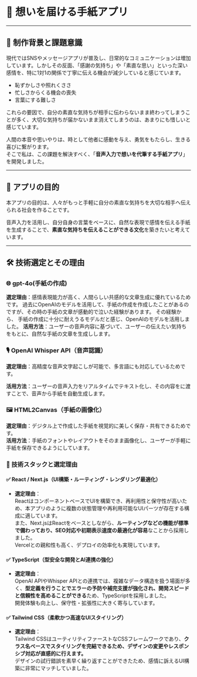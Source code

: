 # 📮 想いを届ける手紙アプリ 

---

## 🔖 制作背景と課題意識

現代ではSNSやメッセージアプリが普及し、日常的なコミュニケーションは増加しています。しかしその反面、「感謝の気持ち」や「素直な思い」といった深い感情を、特に1対1の関係で丁寧に伝える機会が減少していると感じています。

- 恥ずかしさや照れくささ  
- 忙しさからくる機会の喪失  
- 言葉にする難しさ  

これらの要因で、自分の素直な気持ちが相手に伝わらないまま終わってしまうことが多く、大切な気持ちが届かないまま消えてしまうのは、あまりにも惜しいと感じています。

人間の本音や思いやりは、時として他者に感動を与え、勇気をもたらし、生きる喜びに繋がります。  
そこで私は、この課題を解決すべく、「**音声入力で想いを代筆する手紙アプリ**」を開発しました。

---

## 🎯 アプリの目的

本アプリの目的は、人々がもっと手軽に自分の素直な気持ちを大切な相手へ伝えられる社会を作ることです。

音声入力を活用し、自分自身の言葉をベースに、自然な表現で感情を伝える手紙を生成することで、**素直な気持ちを伝えることができる文化**を築きたいと考えています。

---

## 🛠 技術選定とその理由

### 🌐 gpt-4o(手紙の作成)

**選定理由**：感情表現能力が高く、人間らしい共感的な文章生成に優れているためです。 
過去にOpenAIのモデルを活用して、手紙の作成を作成したことがあるのですが、その時の手紙の文章が感動的で泣いた経験があります。
その経験から、 手紙の作成に十分に耐えうるモデルだと感じ、OpenAIのモデルを活用しました。
**活用方法**：ユーザーの音声内容に基づいて、ユーザーの伝えたい気持ちをもとに、自然な手紙の文章を生成しします。

### 🎙 OpenAI Whisper API（音声認識）
 **選定理由**：高精度な音声文字起こしが可能で、多言語にも対応しているためです。  

**活用方法**：ユーザーの音声入力をリアルタイムでテキスト化し、その内容をに渡すことで、音声から手紙を自動生成します。

### 🖼 HTML2Canvas（手紙の画像化）

**選定理由**：デジタル上で作成した手紙を視覚的に美しく保存・共有できるためです。  
**活用方法**：手紙のフォントやレイアウトをそのまま画像化し、ユーザーが手軽に手紙を保存できるようにしています。

### 🚀 技術スタックと選定理由

#### ✅ React / Next.js（UI構築・ルーティング・レンダリング最適化）

- **選定理由**：  
  ReactはコンポーネントベースでUIを構築でき、再利用性と保守性が高いため、本アプリのように複数の状態管理や再利用可能なUIパーツが存在する構成に適しています。  
  また、Next.jsはReactをベースとしながら、**ルーティングなどの機能が標準で備わっており、SEO対応や初期表示速度の最適化が容易**なことから採用しました。  
  Vercelとの親和性も高く、デプロイの効率化も実現しています。

#### ✅ TypeScript（型安全な開発とAI連携の強化）

- **選定理由**：  
  OpenAI APIやWhisper APIとの連携では、複雑なデータ構造を扱う場面が多く、**型定義を行うことでエラーの予防や補完支援が強化され、開発スピードと信頼性を高めることができる**ため、TypeScriptを採用しました。  
  開発体験も向上し、保守性・拡張性に大きく寄与しています。

#### ✅ Tailwind CSS（柔軟かつ高速なUIスタイリング）

- **選定理由**：  
  Tailwind CSSはユーティリティファーストなCSSフレームワークであり、**クラス名ベースでスタイリングを完結できるため、デザインの変更やレスポンシブ対応が直感的に行えます。**  
  デザインの試行錯誤を素早く繰り返すことができたため、感情に訴えるUI構築に非常にマッチしていました。



